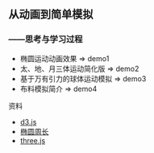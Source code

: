 ## 从动画到简单模拟
### ——思考与学习过程
* 椭圆运动动画效果 => demo1
* 太、地、月三体运动简化版 => demo2
* 基于万有引力的球体运动模拟 => demo3
* 布料模拟简介 => demo4

资料 
* [d3.js](https://d3js.org/)
* [椭圆周长](https://zhuanlan.zhihu.com/p/60497494?utm_source=wechat_session&utm_medium=social&utm_oi=672836269902532608&from=groupmessage")
* [three.js](https://threejs.org/)